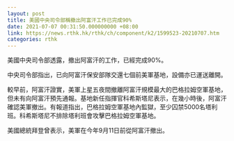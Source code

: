 ```yaml
---
layout: post
title: 美國中央司令部稱撤出阿富汗工作已完成90%
date: 2021-07-07 00:31:50.000000000 +08:00
link: https://news.rthk.hk/rthk/ch/component/k2/1599523-20210707.htm
categories: rthk
---
```


美國中央司令部透露，撤出阿富汗的工作，已經完成90%。

中央司令部指出，已向阿富汗保安部隊交還七個前美軍基地，設備亦已運送離開。

較早前，阿富汗證實，美軍上星五夜間撤離阿富汗規模最大的巴格拉姆空軍基地，但未有向阿富汗預先通報。基地新任指揮官科希斯塔尼表示，在幾小時後，阿富汗確認美軍撤出。有報道指出，巴格拉姆空軍基地內監獄，至少囚禁5000名塔利班。科希斯塔尼不排除塔利班會攻擊巴格拉姆空軍基地。

美國總統拜登曾表示，美軍在今年9月11日前從阿富汗撤出。
